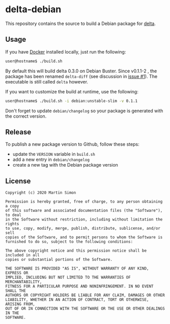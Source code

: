 # delta-debian

This repository contains the source to build a Debian package for [delta](https://github.com/dandavison/delta).

## Usage

If you have [Docker](https://www.docker.com/) installed locally, just run the following:

```bash
user@hostname$ ./build.sh
```
By default this will build delta 0.3.0 on Debian Buster.
Since v0.1.1-2 , the package has been renamed `delta-diff` (see discussion in [issue #1](https://github.com/barnumbirr/delta-debian/issues/1)).
The executable is still called `delta` however.

If you want to customize the build at runtime, use the following:

```bash
user@hostname$ ./build.sh -i debian:unstable-slim -v 0.1.1
```
Don't forget to update `debian/changelog` so your package is generated with the correct version.

## Release

To publish a new package version to Github, follow these steps:
  * update the `VERSION` variable in `build.sh`
  * add a new entry in `debian/changelog`
  * create a new tag with the Debian package version

## License

```
Copyright (c) 2020 Martin Simon

Permission is hereby granted, free of charge, to any person obtaining a copy
of this software and associated documentation files (the "Software"), to deal
in the Software without restriction, including without limitation the rights
to use, copy, modify, merge, publish, distribute, sublicense, and/or sell
copies of the Software, and to permit persons to whom the Software is
furnished to do so, subject to the following conditions:

The above copyright notice and this permission notice shall be included in all
copies or substantial portions of the Software.

THE SOFTWARE IS PROVIDED "AS IS", WITHOUT WARRANTY OF ANY KIND, EXPRESS OR
IMPLIED, INCLUDING BUT NOT LIMITED TO THE WARRANTIES OF MERCHANTABILITY,
FITNESS FOR A PARTICULAR PURPOSE AND NONINFRINGEMENT. IN NO EVENT SHALL THE
AUTHORS OR COPYRIGHT HOLDERS BE LIABLE FOR ANY CLAIM, DAMAGES OR OTHER
LIABILITY, WHETHER IN AN ACTION OF CONTRACT, TORT OR OTHERWISE, ARISING FROM,
OUT OF OR IN CONNECTION WITH THE SOFTWARE OR THE USE OR OTHER DEALINGS IN THE
SOFTWARE.
```
